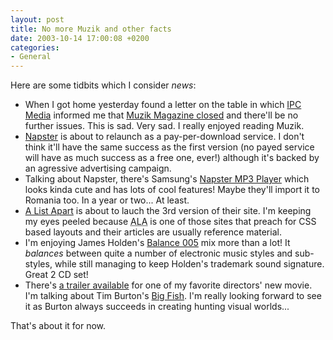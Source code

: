 ```yaml
---
layout: post
title: No more Muzik and other facts
date: 2003-10-14 17:00:08 +0200
categories:
- General
---
```

Here are some tidbits which I consider <i>news</i>:

<ul>
<li>When I got home yesterday found a letter on the table in which <a href="http://www.ipc.co.uk/">IPC Media</a> informed me that <a href="http://www.clubbing-uk.com/muzik_magazine_closed.htm">Muzik Magazine closed</a> and there'll be no further issues. This is sad. Very sad. I really enjoyed reading Muzik.</li>
<li><a href="http://www.napster.com">Napster</a> is about to relaunch as a pay-per-download service. I don't think it'll have the same success as the first version (no payed service will have as much success as a free one, ever!) although it's backed by an agressive advertising campaign.</li>
<li>Talking about Napster, there's Samsung's <a href="http://www.gizmodo.com/archives/009352.php" title="Samsung YP-910GS">Napster MP3 Player</a> which looks kinda cute and has lots of cool features! Maybe they'll import it to Romania too. In a year or two... At least.</li>
<li><a href="http://www.alistapart.com/">A List Apart</a> is about to lauch the 3rd version of their site. I'm keeping my eyes peeled because <acronym title="A List Apart">ALA</acronym> is one of those sites that preach for CSS based layouts and their articles are usually reference material.</li>
<li>I'm enjoying James Holden's <a href="http://www.stomp.com.au/eq/viewProduct.asp?intProductID=513311">Balance 005</a> mix more than a lot! It <i>balances</i> between quite a number of electronic music styles and sub-styles, while still managing to keep Holden's trademark sound signature. Great 2 CD set!</li>
<li>There's <a href="http://www.apple.com/trailers/sony_pictures/big_fish/">a trailer available</a> for one of my favorite directors' new movie. I'm talking about Tim Burton's <a href="http://www.imdb.com/title/tt0319061/">Big Fish</a>. I'm really looking forward to see it as Burton always succeeds in creating hunting visual worlds...</li>
</ul>
That's about it for now.
